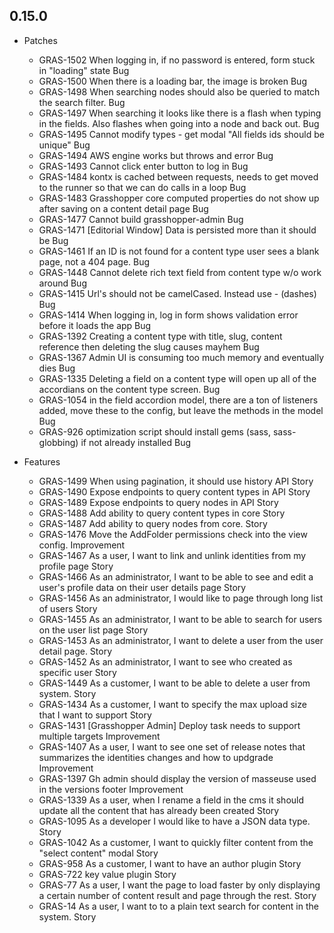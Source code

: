 ## 0.15.0

* Patches
  * GRAS-1502 When logging in, if no password is entered, form stuck in "loading" state	Bug
  * GRAS-1500 When there is a loading bar, the image is broken	Bug
  * GRAS-1498 When searching nodes should also be queried to match the search filter.	Bug
  * GRAS-1497 When searching it looks like there is a flash when typing in the fields. Also flashes when going into a node and back out.	Bug
  * GRAS-1495 Cannot modify types - get modal "All fields ids should be unique"	Bug
  * GRAS-1494 AWS engine works but throws and error	Bug
  * GRAS-1493 Cannot click enter button to log in	Bug
  * GRAS-1484 kontx is cached between requests, needs to get moved to the runner so that we can do calls in a loop	Bug
  * GRAS-1483 Grasshopper core computed properties do not show up after saving on a content detail page	Bug
  * GRAS-1477 Cannot build grasshopper-admin	Bug
  * GRAS-1471 [Editorial Window] Data is persisted more than it should be	Bug
  * GRAS-1461 If an ID is not found for a content type user sees a blank page, not a 404 page.	Bug
  * GRAS-1448 Cannot delete rich text field from content type w/o work around	Bug
  * GRAS-1415 Url's should not be camelCased. Instead use - (dashes)	Bug
  * GRAS-1414 When logging in, log in form shows validation error before it loads the app	Bug
  * GRAS-1392 Creating a content type with title, slug, content reference then deleting the slug causes mayhem	Bug
  * GRAS-1367 Admin UI is consuming too much memory and eventually dies	Bug
  * GRAS-1335 Deleting a field on a content type will open up all of the accordians on the content type screen.	Bug
  * GRAS-1054 in the field accordion model, there are a ton of listeners added, move these to the config, but leave the methods in the model	Bug
  * GRAS-926 optimization script should install gems (sass, sass-globbing) if not already installed	Bug

* Features
  * GRAS-1499 When using pagination, it should use history API	Story
  * GRAS-1490 Expose endpoints to query content types in API	Story
  * GRAS-1489 Expose endpoints to query nodes in API	Story
  * GRAS-1488 Add ability to query content types in core	Story
  * GRAS-1487 Add ability to query nodes from core.	Story
  * GRAS-1476 Move the AddFolder permissions check into the view config.	Improvement
  * GRAS-1467 As a user, I want to link and unlink identities from my profile page	Story
  * GRAS-1466 As an administrator, I want to be able to see and edit a user's profile data on their user details page	Story
  * GRAS-1456 As an administrator, I would like to page through long list of users	Story
  * GRAS-1455 As an administrator, I want to be able to search for users on the user list page	Story
  * GRAS-1453 As an administrator, I want to delete a user from the user detail page.	Story
  * GRAS-1452 As an administrator, I want to see who created as specific user	Story
  * GRAS-1449 As a customer, I want to be able to delete a user from system.	Story
  * GRAS-1434 As a customer, I want to specify the max upload size that I want to support	Story
  * GRAS-1431 [Grasshopper Admin] Deploy task needs to support multiple targets	Improvement
  * GRAS-1407 As a user, I want to see one set of release notes that summarizes the identities changes and how to updgrade	Improvement
  * GRAS-1397 Gh admin should display the version of masseuse used in the versions footer	Improvement
  * GRAS-1339 As a user, when I rename a field in the cms it should update all the content that has already been created	Story
  * GRAS-1095 As a developer I would like to have a JSON data type.	Story
  * GRAS-1042 As a customer, I want to quickly filter content from the "select content" modal	Story
  * GRAS-958 As a customer, I want to have an author plugin	Story
  * GRAS-722 key value plugin	Story
  * GRAS-77  As a user, I want the page to load faster by only displaying a certain number of content result and page through the rest.	Story
  * GRAS-14  As a user, I want to to a plain text search for content in the system.	Story